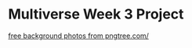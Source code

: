 # Multiverse Week 3 Project

 <a href='https://pngtree.com/freebackground/windows-desktop-wallpaper-showing-a-green-grassy-area_3418806.html'>free background photos from pngtree.com/</a>
